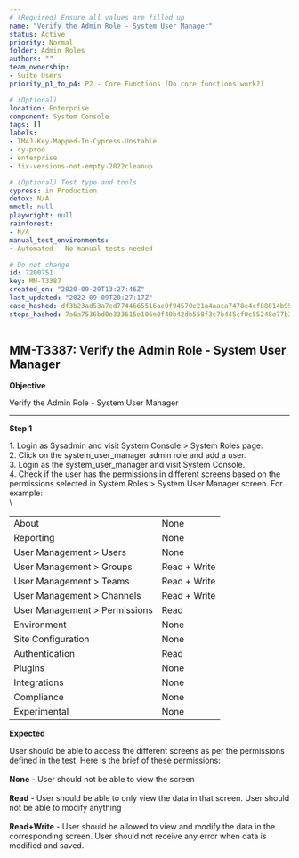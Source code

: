 ```yaml
---
# (Required) Ensure all values are filled up
name: "Verify the Admin Role - System User Manager"
status: Active
priority: Normal
folder: Admin Roles
authors: ""
team_ownership: 
- Suite Users
priority_p1_to_p4: P2 - Core Functions (Do core functions work?)

# (Optional)
location: Enterprise
component: System Console
tags: []
labels: 
- TM4J-Key-Mapped-In-Cypress-Unstable
- cy-prod
- enterprise
- fix-versions-not-empty-2022cleanup

# (Optional) Test type and tools
cypress: in Production
detox: N/A
mmctl: null
playwright: null
rainforest: 
- N/A
manual_test_environments: 
- Automated - No manual tests needed

# Do not change
id: 7200751
key: MM-T3387
created_on: "2020-09-29T13:27:46Z"
last_updated: "2022-09-09T20:27:17Z"
case_hashed: df3b23ad53a7ed7744665516ae0f94570e21a4aaca7478e4cf88014b95d3516f19e0c5c76d267373b8f079949de8c683
steps_hashed: 7a6a7536bd0e333615e106e0f49b42db558f3c7b445cf0c55248e77b373379e244772e4e116fedbc62d5d52f759c2ef4
---
```


<!-- (Auto-generated) Based on frontmatter's "key" and "name" -->

## MM-T3387: Verify the Admin Role - System User Manager

**Objective**

Verify the Admin Role - System User Manager

---

**Step 1**

1\. Login as Sysadmin and visit System Console > System Roles page.\
2\. Click on the system\_user\_manager admin role and add a user.\
3\. Login as the system\_user\_manager and visit System Console.\
4\. Check if the user has the permissions in different screens based on the permissions selected in System Roles > System User Manager screen. For example:\
\\

|                               |              |
| ----------------------------- | ------------ |
| About                         | None         |
| Reporting                     | None         |
| User Management > Users       | None         |
| User Management > Groups      | Read + Write |
| User Management > Teams       | Read + Write |
| User Management > Channels    | Read + Write |
| User Management > Permissions | Read         |
| Environment                   | None         |
| Site Configuration            | None         |
| Authentication                | Read         |
| Plugins                       | None         |
| Integrations                  | None         |
| Compliance                    | None         |
| Experimental                  | None         |

**Expected**

User should be able to access the different screens as per the permissions defined in the test. Here is the brief of these permissions:\
\
**None** - User should not be able to view the screen\
\
**Read** - User should be able to only view the data in that screen. User should not be able to modify anything\
\
**Read+Write** - User should be allowed to view and modify the data in the corresponding screen. User should not receive any error when data is modified and saved.
